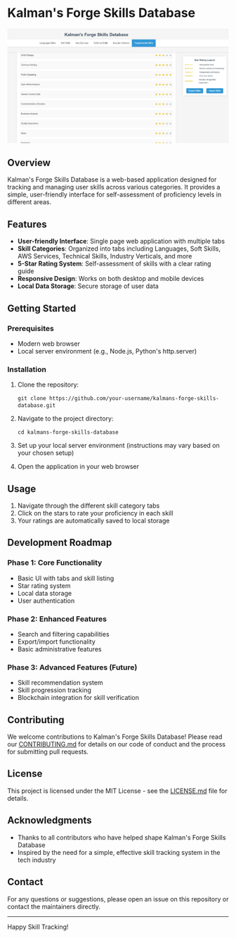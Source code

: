 # Kalman's Forge Skills Database

![Kalman's Forge Skills Database UI](images/kalmans-forge-ui.png)

## Overview

Kalman's Forge Skills Database is a web-based application designed for tracking and managing user skills across various categories. It provides a simple, user-friendly interface for self-assessment of proficiency levels in different areas.

## Features

- **User-friendly Interface**: Single page web application with multiple tabs
- **Skill Categories**: Organized into tabs including Languages, Soft Skills, AWS Services, Technical Skills, Industry Verticals, and more
- **5-Star Rating System**: Self-assessment of skills with a clear rating guide
- **Responsive Design**: Works on both desktop and mobile devices
- **Local Data Storage**: Secure storage of user data

## Getting Started

### Prerequisites

- Modern web browser
- Local server environment (e.g., Node.js, Python's http.server)

### Installation

1. Clone the repository:
   ```
   git clone https://github.com/your-username/kalmans-forge-skills-database.git
   ```
2. Navigate to the project directory:
   ```
   cd kalmans-forge-skills-database
   ```
3. Set up your local server environment (instructions may vary based on your chosen setup)

4. Open the application in your web browser

## Usage

1. Navigate through the different skill category tabs
2. Click on the stars to rate your proficiency in each skill
3. Your ratings are automatically saved to local storage

## Development Roadmap

### Phase 1: Core Functionality
- Basic UI with tabs and skill listing
- Star rating system
- Local data storage
- User authentication

### Phase 2: Enhanced Features
- Search and filtering capabilities
- Export/import functionality
- Basic administrative features

### Phase 3: Advanced Features (Future)
- Skill recommendation system
- Skill progression tracking
- Blockchain integration for skill verification

## Contributing

We welcome contributions to Kalman's Forge Skills Database! Please read our [CONTRIBUTING.md](CONTRIBUTING.md) for details on our code of conduct and the process for submitting pull requests.

## License

This project is licensed under the MIT License - see the [LICENSE.md](LICENSE.md) file for details.

## Acknowledgments

- Thanks to all contributors who have helped shape Kalman's Forge Skills Database
- Inspired by the need for a simple, effective skill tracking system in the tech industry

## Contact

For any questions or suggestions, please open an issue on this repository or contact the maintainers directly.

---

Happy Skill Tracking!
